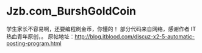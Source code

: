 Jzb.com_BurshGoldCoin
=====================

学生家长不容易啊，还要编程刷金币，你懂的！
部分代码来自网络，感谢作者 IT热血青年原创，。
原帖地址：http://blog.itblood.com/discuz-x2-5-automatic-posting-program.html
